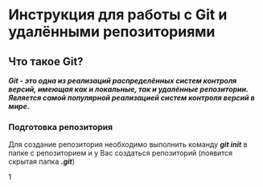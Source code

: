 # **Инструкция для работы с Git и удалёнными репозиториями**
## **Что такое Git?**
***Git - это одна из реализаций распределённых систем контроля версий, имеющая как и локальные, так и удалённые репозитории. Является самой популярной реализацией систем контроля версий в мире.***
### **Подготовка репозитория**
Для создание репозитория необходимо выполнить команду ***git init*** в папке с репозиторием и у Вас создаться репозиторий (появится скрытая папка ***.git***) <br></p>
1